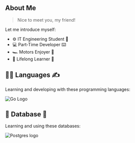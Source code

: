## About Me
> Nice to meet you, my friend!  

Let me introduce myself:
- ⚙️ IT Engineering Student 📐
- 💻 Part-Time Developer ⌨️
- 🏎️ Motors Enjoyer 🐎
- 🌱 Lifelong Learner 🌅

## 👩‍💻 Languages ✍️ ##
Learning and developing with these programming languages:
<div style="display: flex; gap: 10px;">
    <img src="https://img.shields.io/badge/Go-00ADD8?style=for-the-badge&logo=go&logoColor=white" alt="Go Logo" style="max-width: 100%; height: auto;">
</div>

## 💾 Database 💾
Learning and using these databases:
<div style="display: flex; gap: 10px;">
    <img src="https://img.shields.io/badge/PostgreSQL-316192?style=for-the-badge&logo=postgresql&logoColor=white" alt="Postgres logo" style="max-width: 100%; height:auto;">
</div>
